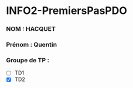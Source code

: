 # INFO2-PremiersPasPDO

### NOM : HACQUET
### Prénom : Quentin
### Groupe de TP : 
- [ ] TD1
- [X] TD2
